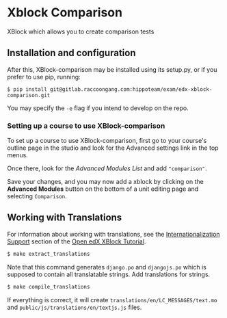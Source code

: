 # Xblock Comparison

XBlock which allows you to create comparison tests

## Installation and configuration

After this, XBlock-comparison may be installed using its setup.py, or if you prefer to use pip, running:

    $ pip install git@gitlab.raccoongang.com:hippoteam/exam/edx-xblock-comparison.git

You may specify the `-e` flag if you intend to develop on the repo.

### Setting up a course to use XBlock-comparison

To set up a course to use XBlock-comparison, first go to your course's outline page in the studio and look
for the Advanced settings link in the top menus.

Once there, look for the *Advanced Modules List* and add `"comparison"`.

Save your changes, and you may now add a xblock by clicking on the **Advanced Modules** button on the bottom of a
unit editing page and selecting `Comparison`.

## Working with Translations

For information about working with translations, see the [Internationalization Support](http://edx.readthedocs.io/projects/xblock-tutorial/en/latest/edx_platform/edx_lms.html#internationalization-support)
section of the [Open edX XBlock Tutorial](https://xblock-tutorial.readthedocs.io/en/latest/).

```bash
$ make extract_translations
```

Note that this command generates `django.po` and `djangojs.po` which is supposed to contain
all translatable strings. Add translations for strings.

```bash
$ make compile_translations
```

If everything is correct, it will create `translations/en/LC_MESSAGES/text.mo` and `public/js/translations/en/textjs.js` files.

